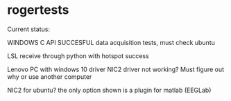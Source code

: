 # rogertests

Current status:

WINDOWS C API SUCCESFUL data acquisition tests, must check ubuntu 

LSL receive through python with hotspot success

Lenovo PC with windows 10 driver NIC2 driver not working? Must figure out why or use another computer

NIC2 for ubuntu? the only option shown is a plugin for matlab (EEGLab)